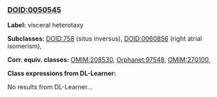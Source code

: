 
### [DOID:0050545](http://purl.obolibrary.org/obo/DOID_0050545)
**Label:** visceral heterotaxy

**Subclasses:** [DOID:758](http://purl.obolibrary.org/obo/DOID_758) (situs inversus), [DOID:0060856](http://purl.obolibrary.org/obo/DOID_0060856) (right atrial isomerism), 

**Corr. equiv. classes:** [OMIM:208530](http://purl.obolibrary.org/obo/OMIM_208530), [Orphanet:97548](http://www.orpha.net/ORDO/Orphanet_97548), [OMIM:270100](http://purl.obolibrary.org/obo/OMIM_270100), 

**Class expressions from DL-Learner:**

No results from DL-Learner...



